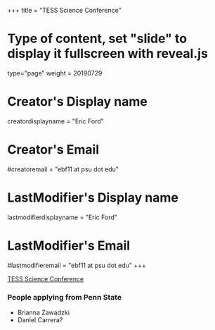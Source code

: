 +++
title = "TESS Science Conference"
# Type of content, set "slide" to display it fullscreen with reveal.js
type="page"
weight = 20190729

# Creator's Display name
creatordisplayname = "Eric Ford"
# Creator's Email
#creatoremail = "ebf11 at psu dot edu"
# LastModifier's Display name
lastmodifierdisplayname = "Eric Ford"
# LastModifier's Email
#lastmodifieremail = "ebf11 at psu dot edu"
+++

[TESS Science Conference](https://tess.mit.edu/news/tess-science-conference/)

### People applying from Penn State
- Brianna Zawadzki
- Daniel Carrera? 



